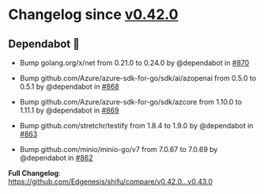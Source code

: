 # Changelog since [v0.42.0](https://github.com/Edgenesis/shifu/releases/tag/v0.42.0)

## Dependabot 🤖

- Bump golang.org/x/net from 0.21.0 to 0.24.0 by @dependabot in [#870](https://github.com/Edgenesis/shifu/pull/870)

- Bump github.com/Azure/azure-sdk-for-go/sdk/ai/azopenai from 0.5.0 to 0.5.1 by @dependabot in [#868](https://github.com/Edgenesis/shifu/pull/868)

- Bump github.com/Azure/azure-sdk-for-go/sdk/azcore from 1.10.0 to 1.11.1 by @dependabot in [#869](https://github.com/Edgenesis/shifu/pull/869)

- Bump github.com/stretchr/testify from 1.8.4 to 1.9.0 by @dependabot in [#863](https://github.com/Edgenesis/shifu/pull/863)

- Bump github.com/minio/minio-go/v7 from 7.0.67 to 7.0.69 by @dependabot in [#862](https://github.com/Edgenesis/shifu/pull/862)

**Full Changelog**: https://github.com/Edgenesis/shifu/compare/v0.42.0...v0.43.0
